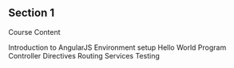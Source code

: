 Section 1
---------
Course Content

 Introduction to AngularJS
 Environment setup
 Hello World Program
 Controller
 Directives
 Routing
 Services
 Testing